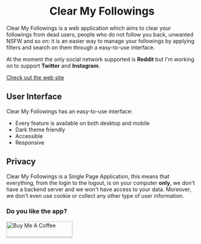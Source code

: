<h1 align="center">Clear My Followings</h1>

Clear My Followings is a web application which aims to clear your followings from dead users, people who do not follow you back, unwanted NSFW and so on: it is an easier way to manage your followings by applying filters and search on them through a easy-to-use interface.

At the moment the only social network supported is **Reddit** but I'm working on to support **Twitter** and **Instagram**.

[Check out the web site](https://www.clearmyfollowings.xyz/)

## User Interface
Clear My Followings has an easy-to-use interface:
- Every feature is available on both desktop and mobile
- Dark theme friendly
- Accessible
- Responsive

## Privacy

Clear My Followings is a Single Page Application, this means that everything, from the login to the logout, is on your computer **only**, we don't have a backend server and we won't have access to your data. Moreover, we don't even use cookie or collect any other type of user information.

### Do you like the app? 
<a href="https://www.buymeacoffee.com/a-chris" target="_blank"><img src="https://www.buymeacoffee.com/assets/img/custom_images/orange_img.png" alt="Buy Me A Coffee" style="height: 41px !important;width: 174px !important;box-shadow: 0px 3px 2px 0px rgba(190, 190, 190, 0.5) !important;-webkit-box-shadow: 0px 3px 2px 0px rgba(190, 190, 190, 0.5) !important;"></a>

